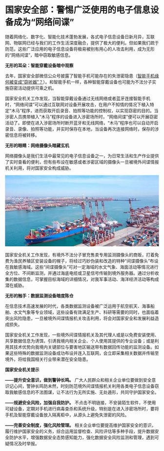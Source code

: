 # 国家安全部：警惕广泛使用的电子信息设备成为“网络间谍”

随着网络化、数字化、智能化技术蓬勃发展，各式电子信息设备日新月异，互联网、物联网已经与我们的工作生活深度融合，提供了极大的便利。但如果我们疏于防范，这些广泛应用的电子信息设备将极易被别有用心的人攻击利用，成为无形的“网络间谍”，暗中窃取敏感信息。

**无形的耳朵：智能穿戴设备暗中观察**

去年，国家安全部微信公众号披露了智能手机可能存在的失泄密隐患（[智能手机缘何被变成“窃听器”？](https://news.qq.com/rain/a/20231012A00W1G00)）。和智能手机一样，各种智能穿戴设备也可能为不法分子实施窃密活动提供可乘之机。

国家安全机关工作发现，当智能穿戴设备通过无线网络或者蓝牙连接智能手机时，“网络间谍”可以通过互联网对设备开展攻击，在用户不知情的情况下植入特定“木马”程序，进而获取开启录音、拍照等功能的控制权，以实现窃密的目的。当涉密人员携带植入“木马”程序的设备进入涉密场所时，“网络间谍”便可以开展窃密活动了。即使在进入涉密场所时断开蓝牙和无线网络，“木马”程序也可以自动开启录音、录像、拍照等功能，并实时保存在本地，当设备再次连接网络时，保存的涉密信息将被转移。

**无形的眼睛：网络摄像头暗藏玄机**

网络摄像头是我们生活中最常见的电子信息设备之一，为日常生活和生产作业提供了实时查看的便利，但有些布设在敏感或者涉密区域的摄像头一旦被境外间谍情报机关利用，将对国家安全构成威胁。

![d52ef18da3b579fc8057549781ea3c75.jpg](https://raw.githubusercontent.com/qqhsx/qqnews_image/main/2024/02/23/国家安全部：警惕广泛使用的电子信息设备成为“网络间谍”/d52ef18da3b579fc8057549781ea3c75.jpg)

国家安全机关工作发现，有境外不法分子冒充售卖专用监测摄像头的商贩，打着免费为渔民养殖区安装设备的幌子，将经过巧妙伪装和改造的特种“间谍摄像头”布设在我敏感海域。这些“间谍摄像头”可对一定海域的水文气象、海面活动等情况进行全方位、不间断监测，并通过海底电缆或卫星信号传输到境外服务器。通过分析收集的数据信息，可掌握目标海域的详细情况，对我军事活动、海洋经济活动等构成潜在威胁。

**无形的触手：数据监测设备暗度陈仓**

在信息技术高速发展的时代，各类数据监测设备被广泛运用于航空航天、海事船舶、水文气象等专业领域，这些设备有效满足生产、科研等需要的同时，也面临着突出风险隐患，一旦被境外间谍情报机关攻击利用，将会对国家安全和发展利益造成损失。

国家安全机关工作发现，一些境外间谍情报机关及其代理人或是以免费安装使用、共享数据信息为诱饵，引诱我境内相关企业、个人使用其提供的专业设备；或是利用其技术优势向我境内关键部位与要害地区输送带有数据回传功能的监测设备。如果这些特殊的数据监测设备成功布设并连入互联网，会立即采集相关数据并传输至境外，将给我国相关行业带来潜在安全隐患。

**国家安全机关提示**

**——提升安全意识，做到警钟长鸣。**
广大人民群众和相关企业单位要做到安全意识记心间，警钟长鸣防未然，时刻防范境外间谍情报机关利用各类电子信息设备窃取我敏感信息的不法图谋，让不法行为无所实施、无处遁形，共同守护国家安全。

**——规避安全风险，加强自我防护。**
不点击不明链接，不安装陌生软件，不使用可疑设备，定期对手机进行病毒查杀和系统升级，特别是在进入涉密场所时，要将手机及智能穿戴设备放入隔离柜中，从源头上避免失泄密的风险。

**——完善安全制度，强化风险管理。**
相关企业单位要提高维护国家安全的意识，履行维护国家安全的义务，综合运用监督检查、风险评估等多种手段，提升数据安全防护水平，增强数据安全态势感知能力，强化数据安全风险监测和管理，遇到可疑情况及时举报。

